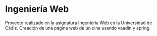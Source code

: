 # Ingeniería Web

Proyecto realizado en la asignatura Ingeniería Web en la Universidad de Cádiz.
Creación de una página web de un cine usando vaadin y spring.